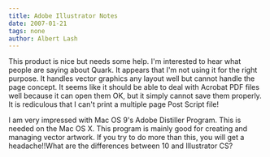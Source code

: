 ```yaml
---
title: Adobe Illustrator Notes
date: 2007-01-21
tags: none
author: Albert Lash
---
```

This product is nice but needs some help. I'm interested to hear what people are saying about Quark. It appears that I'm not using it for the right purpose. It handles vector graphics any layout well but cannot handle the page concept. It seems like it should be able to deal with Acrobat PDF files well because it can open them OK, but it simply cannot save them properly. It is rediculous that I can't print a multiple page Post Script file!

I am very impressed with Mac OS 9's Adobe Distiller Program. This is needed on the Mac OS X. This program is mainly good for creating and managing vector artwork. If you try to do more than this, you will get a headache!!What are the differences between 10 and Illustrator CS?

